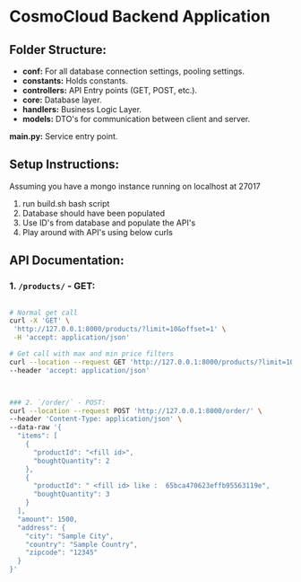 # CosmoCloud Backend Application

## Folder Structure:

- **conf:** For all database connection settings, pooling settings.
- **constants:** Holds constants.
- **controllers:** API Entry points (GET, POST, etc.).
- **core:** Database layer.
- **handlers:** Business Logic Layer.
- **models:** DTO's for communication between client and server.

**main.py:** Service entry point.

## Setup Instructions:

Assuming you have a mongo instance running on localhost at 27017

1. run build.sh bash script
2. Database should have been populated
3. Use ID's from database and populate the API's
4. Play around with API's using below curls

## API Documentation:

### 1. `/products/` - GET:

```bash

# Normal get call
curl -X 'GET' \
 'http://127.0.0.1:8000/products/?limit=10&offset=1' \
 -H 'accept: application/json'

# Get call with max and min price filters
curl --location --request GET 'http://127.0.0.1:8000/products/?limit=10&offset=1&max_price=80&min_price=20' \
--header 'accept: application/json'



### 2. `/order/` - POST:
curl --location --request POST 'http://127.0.0.1:8000/order/' \
--header 'Content-Type: application/json' \
--data-raw '{
  "items": [
    {
      "productId": "<fill id>",
      "boughtQuantity": 2
    },
    {
      "productId": " <fill id> like :  65bca470623effb95563119e",
      "boughtQuantity": 3
    }
  ],
  "amount": 1500,
  "address": {
    "city": "Sample City",
    "country": "Sample Country",
    "zipcode": "12345"
  }
}'
```
